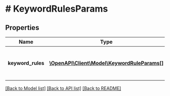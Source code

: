 # # KeywordRulesParams

## Properties

Name | Type | Description | Notes
------------ | ------------- | ------------- | -------------
**keyword_rules** | [**\OpenAPI\Client\Model\KeywordRuleParams[]**](KeywordRuleParams.md) | Keyword rule definitions.&lt;br/&gt; &lt;strong&gt;Type:&lt;/strong&gt; KeywordRuleParams |

[[Back to Model list]](../../README.md#models) [[Back to API list]](../../README.md#endpoints) [[Back to README]](../../README.md)
